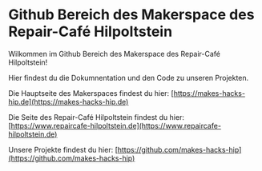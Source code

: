 # Github Bereich des Makerspace des Repair-Café Hilpoltstein

Wilkommen im Github Bereich des Makerspace des Repair-Café Hilpoltstein!

Hier findest du die Dokumnentation und den Code zu unseren Projekten.

Die Hauptseite des Makerspaces findest du hier: [https://makes-hacks-hip.de](https://makes-hacks-hip.de)

Die Seite des Repair-Café Hilpoltstein findest du hier: [https://www.repaircafe-hilpoltstein.de](https://www.repaircafe-hilpoltstein.de)

Unsere Projekte findest du hier: [https://github.com/makes-hacks-hip](https://github.com/makes-hacks-hip)
